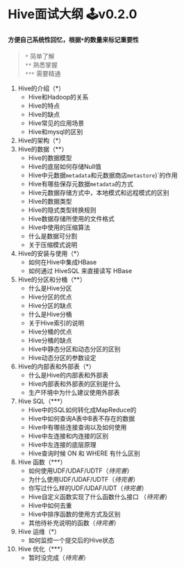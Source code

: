 # Hive面试大纲 🕹️v0.2.0

#### 方便自己系统性回忆，根据`*`的数量来标记重要性
> `*` 简单了解  
> `**` 熟悉掌握  
> `***` 需要精通  

1. Hive的介绍（*）  
	+ Hive和Hadoop的关系  
	+ Hive的特点  
	+ Hive的缺点  
	+ Hive常见的应用场景  
	+ Hive和mysql的区别  
2. Hive的架构（*） 
3. Hive的数据（**）  
	+ Hive的数据模型  
	+ Hive的底层如何存储Null值  
	+ Hive中元数据`metadata`和元数据商店`metastore`)`的作用  
	+ Hive有哪些保存元数据`metadata`的方式  
	+ Hive元数据存储方式中，本地模式和远程模式的区别  
	+ Hive的数据类型  
	+ Hive的隐式类型转换规则  
	+ Hive数据存储所使用的文件格式  
	+ Hive中使用的压缩算法  
	+ 什么是数据可分割  
	+ 关于压缩模式说明  
4. Hive的安装与使用（*）  
	+ 如何在Hive中集成HBase  
	+ 如何通过 HiveSQL 来直接读写 HBase  
5. Hive的分区和分桶（**）  
	+ 什么是Hive分区  
	+ Hive分区的优点  
	+ Hive分区的缺点  
	+ 什么是Hive分桶  
	+ 关于Hive索引的说明  
	+ Hive分桶的优点  
	+ Hive分桶的缺点  
	+ Hive中静态分区和动态分区的区别  
	+ Hive动态分区的参数设定  
6. Hive的内部表和外部表（*）  
	+ 什么是Hive的内部表和外部表  
	+ Hive内部表和外部表的区别是什么  
	+ 生产环境中为什么建议使用外部表  
7. Hive SQL（***）  
	+ Hive中的SQL如何转化成MapReduce的  
	+ Hive中如何查询A表中B表不存在的数据  
	+ Hive中有哪些连接查询以及如何使用  
	+ Hive中左连接和内连接的区别  
	+ Hive中左连接的底层原理  
	+ Hive查询时候 ON 和 WHERE 有什么区别  
8. Hive 函数（***）  
	+ 如何使用UDF/UDAF/UDTF（*待完善*）  
	+ 为什么使用UDF/UDAF/UDTF（*待完善*）  
	+ 你写过什么样的UDF/UDAF/UDT（*待完善*）  
	+ Hive自定义函数实现了什么函数什么接口 （*待完善*）  
	+ Hive中如何去重  
	+ Hive中排序函数的使用方式及区别  
	+ 其他待补充说明的函数（*待完善*）  
9. Hive 运维（*）  
	+ 如何监控一个提交后的Hive状态  
10. Hive 优化（***）  
	+ 暂时没完成（*待完善*）  
